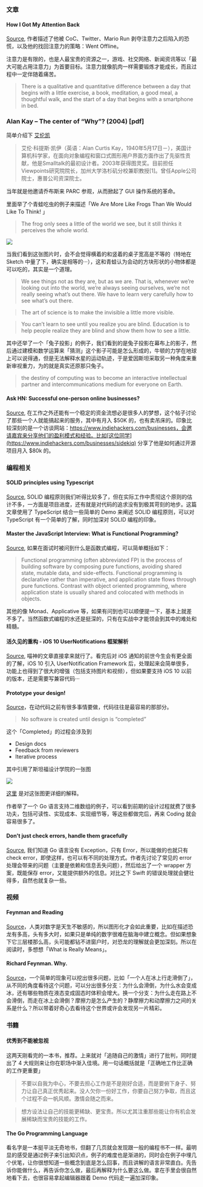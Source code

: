 ### 文章

#### How I Got My Attention Back
[Source](https://backchannel.com/how-i-got-my-attention-back-c7fc9297d347#.7igixxe1u), 作者描述了他被 CoC、Twitter、Mario Run 剥夺注意力之后陷入的恐慌，以及他的找回注意力的策略：Went Offline。

注意力是有限的，也是人最宝贵的资源之一，游戏、社交网络、新闻资讯等以「最大可能占用注意力」为首要目标。注意力就像肌肉一样需要锻炼才能成长，而且过程中一定伴随着痛苦。

> There is a qualitative and quantitative difference between a day that begins with a little exercise, a book, meditation, a good meal, a thoughtful walk, and the start of a day that begins with a smartphone in bed.

### Alan Kay – The center of “Why”? (2004) [pdf]

简单介绍下 [艾伦凯](https://zh.wikipedia.org/wiki/%E8%89%BE%E4%BC%A6%C2%B7%E5%87%AF) 

> 艾伦·科提斯·凯伊（英语：Alan Curtis Kay，1940年5月17日－），美国计算机科学家，在面向对象编程和窗口式图形用户界面方面作出了先驱性贡献，他是Smalltalk的最初设计者。2003年获得图灵奖。目前担任Viewpoints研究院院长，加州大学洛杉矶分校兼职教授[1]。曾任Apple公司院士，惠普公司资深院士。

当年就是他邀请乔布斯来 PARC 参观，从而掀起了 GUI 操作系统的革命。

里面举了个青蛙吃虫的例子来描述「We Are More Like Frogs Than We Would Like To Think! 」

> The frog only sees a little of the world we see, but it still thinks it perceives the whole world. 

![](http://ww4.sinaimg.cn/large/afe37136gw1fbrgjwu6nij20pc0ekq4d.jpg)

当我们看到这张图片时，会不会觉得横着的和竖着的桌子宽高是不等的（特地在 Sketch 中量了下，确实是相等的···），这和青蛙认为会动的方块形状的小物体都是可以吃的，其实是一个道理。

> We see things not as they are, but as we are. That is, whenever we’re looking out into the world, we’re always seeing ourselves, we’re not really seeing what’s out there. We have to learn very carefully how to see what’s out there.

> The art of science is to make the invisible a little more visible.

> You can’t learn to see until you realize you are blind. Education is to help people realize they are blind and show them how to see a little. 

其中还举了一个「兔子投影」的例子，我们看到的是兔子投影在幕布上的影子，然后通过建模和数学运算来「猜测」这个影子可能是怎么形成的，牛顿的力学在地球上可以说得通，但是无法解释水星的运动轨迹，于是爱因斯坦采取另一种角度来重新审视重力，为的就是真实还原那只兔子。

>  the destiny of computing was to become an interactive intellectual partner and intercommunications medium for everyone on Earth. 

#### Ask HN: Successful one-person online businesses?
[Source](https://news.ycombinator.com/item?id=13326535), 在工作之外还能有一个稳定的资金流想必是很多人的梦想，这个帖子讨论了那些一个人就能搞起来的服务，其中有月入 $50K 的，也有卖吊床的。印象比较深刻的是一个访谈网站：https://www.indiehackers.com/businesses，会邀请嘉宾来分享他们的盈利模式和经验。比如[这位同学](https://www.indiehackers.com/businesses/sidekiq) 分享了他是如何通过开源项目月入 $80k 的。

### 编程相关

#### SOLID principles using Typescript
[Source](https://dev.to/samueleresca/solid-principles-using-typescript), SOLID 编程原则我们听得比较多了，但在实际工作中贯彻这个原则的估计不多，一方面是项目进度，还有就是对代码的追求没有到极其苛刻的地步。这篇文章使用了 TypeScript 结合一些简单的 Demo 来阐述 SOLID 编程原则，可以对 TypeScript 有一个简单的了解，同时加深对 SOLID 编程的印象。

#### Master the JavaScript Interview: What is Functional Programming?
[Source](https://medium.com/javascript-scene/master-the-javascript-interview-what-is-functional-programming-7f218c68b3a0#.m3pr2smw7), 如果在面试时被问到什么是函数式编程，可以简单概括如下：

> Functional programming (often abbreviated FP) is the process of building software by composing pure functions, avoiding shared state, mutable data, and side-effects. Functional programming is declarative rather than imperative, and application state flows through pure functions. Contrast with object oriented programming, where application state is usually shared and colocated with methods in objects.

其他的像 Monad、Applicative 等，如果有问到也可以顺便提一下，基本上就差不多了。当然函数式编程的水还是挺深的，只有在实战中才能领会到其中的难处和精髓。

#### 活久见的重构 - iOS 10 UserNotifications 框架解析
[Source](https://onevcat.com/2016/08/notification/), 喵神的文章直接拿来就行了。看完后对 iOS 通知的前世今生会有更全面的了解，iOS 10 引入 UserNotification Framework 后，处理起来会简单很多，功能上也得到了很大的增强（包括支持图片和视频），但如果要支持 iOS 10 以前的版本，还是需要写兼容代码···

#### Prototype your design!
[Source](https://talks.golang.org/2016/prototype-your-design.pdf)，在动代码之前有很多事情要做，代码往往是最容易的那部分。

> No software is created until design is “completed”

这个「Completed」的过程会涉及到

* Design docs
* Feedback from reviewers
* Iterative process

其中引用了斯坦福设计学院的一张图

![](http://dschool.stanford.edu/redesigningtheater/files/2012/08/design-thinking2.jpg)

[这](http://dschool.stanford.edu/redesigningtheater/the-design-thinking-process/)[里](https://dschool.stanford.edu/sandbox/groups/designresources/wiki/36873/attachments/74b3d/ModeGuideBOOTCAMP2010L.pdf?sessionID=e62aa8294d323f1b1540d3ee21e961cf7d1bce38) 是对这张图更详细的解释。

作者举了一个 Go 语言支持二维数组的例子，可以看到前期的设计过程就费了很多功夫，包括可读性、实现成本、实现细节等，等这些都做完后，再来 Coding 就会容易很多了。

#### Don't just check errors, handle them gracefully
[Source](https://dave.cheney.net/2016/04/27/dont-just-check-errors-handle-them-gracefully), 我们知道 Go 语言没有 Exception，只有 Error，所以能做的也就只有 check error，即使这样，也可以有不同的处理方式。作者先讨论了常见的 error 处理会带来的问题（主要是依赖和信息丢失问题），然后给出了一个 wrapper 方案，既能保存 error，又能提供额外的信息。对比之下 Swift 的错误处理就会健壮得多，自然也就复杂一些。

### 视频

#### Feynman and Reading
[Source](https://www.youtube.com/watch?v=M1TiXLGqlM4)，人类对数字是天生不敏感的，所以图形化才会如此重要，比如在描述恐龙有多高，头有多大时，如果只是单纯的数字很难在脑海中建立概念。但如果想象下它三层楼那么高，头可能都钻不进窗户时，对恐龙的理解就会更加深刻。所以在阅读时，多想想「What is Really Means」。


#### Richard Feynman. Why.
[Source](https://www.youtube.com/watch?v=36GT2zI8lVA)，一个简单的现象可以挖出很多问题，比如「一个人在冰上行走滑倒了」，从不同的角度看待这个问题，可以分出很多分支：为什么会滑倒，为什么水会变成冰，还有哪些物质在液态变成固态时体积会增大。换一个分支：为什么走在路上不会滑倒，而走在冰上会滑倒？摩擦力是怎么产生的？静摩擦力和动摩擦力之间的关系是什么？所以带着好奇心去看待这个世界或许会发现另一片精彩。

### 书籍

#### 优秀到不能被忽视

这两天刚看完的一本书，推荐。上来就对「追随自己的激情」进行了批判，同时提出了 4 大规则来让你在职场中渐入佳境。用一句话概括就是「正确地工作比正确的工作更重要」

> 不要以自我为中心，不要去担心工作是不是刚好合适，而是要俯下身子、努力让自己真正优秀起来。没人欠你一份好工作，你要自己努力争取，而且这个过程不会一帆风顺。激情会随之而来。

> 想方设法让自己的技能更稀缺、更宝贵。所以尤其注重那些能让你有机会发展稀缺而宝贵的技能的工作。

#### The Go Programming Language

看名字是一本挺平淡无奇地书，但翻了几页就会发现跟一般的编程书不一样。最明显的感受是通过例子来引出知识点，例子的难度也是渐进的，同时会在例子中埋几个伏笔，让你很想知道一些概念到底是怎么回事，而且讲解的语言非常直白。先告诉你能做什么，再告诉你怎么做，最后再解释为什么要这么做。拿在手里会很自然地看下去，也很容易拿起编辑器跟着 Demo 代码走一遍加深印象。